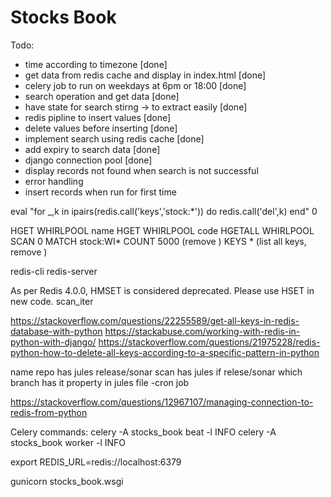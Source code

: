 # Stocks Book

Todo:

- time according to timezone [done]
- get data from redis cache and display in index.html [done]
- celery job to run on weekdays at 6pm or 18:00 [done]
- search operation and get data [done]
- have state for search stirng -> to extract easily [done]
- redis pipline to insert values [done]
- delete values before inserting [done]
- implement search using redis cache [done]
- add expiry to search data [done]
- django connection pool [done]
- display records not found when search is not successful
- error handling
- insert records when run for first time

eval "for \_,k in ipairs(redis.call('keys','stock:\*')) do redis.call('del',k) end" 0

HGET WHIRLPOOL name
HGET WHIRLPOOL code
HGETALL WHIRLPOOL
SCAN 0 MATCH stock:WI\* COUNT 5000 (remove \)
KEYS \* (list all keys, remove \)

redis-cli
redis-server

As per Redis 4.0.0, HMSET is considered deprecated. Please use HSET in new code.
scan_iter

https://stackoverflow.com/questions/22255589/get-all-keys-in-redis-database-with-python
https://stackabuse.com/working-with-redis-in-python-with-django/
https://stackoverflow.com/questions/21975228/redis-python-how-to-delete-all-keys-according-to-a-specific-pattern-in-python

name
repo has jules
release/sonar scan has jules
if relese/sonar which branch has it
property in jules file -cron job

https://stackoverflow.com/questions/12967107/managing-connection-to-redis-from-python

Celery commands:
celery -A stocks_book beat -l INFO
celery -A stocks_book worker -l INFO

export REDIS_URL=redis://localhost:6379

gunicorn stocks_book.wsgi
